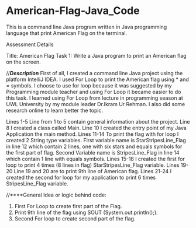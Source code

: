 # American-Flag-Java_Code
This is a command line Java program written in Java programming language that print American Flag on the terminal. 


Assessment Details

Title: American Flag
Task 1: Write a Java program to print an American flag on the screen.


//*****Description*****
First of all, I created a command line Java project using the platform IntelliJ IDEA. I used For Loop to print the American flag using * and = symbols. 
I choose to use for loop because it was suggested by my Programming module teacher and using For Loop it became easier to do this task. 
I learned using For Loop from lecture in programming season at UWL University by my module leader Dr.Ikram Ur Rehman. 
I also did some research online to learn better the topic.

Lines 1-5
Line from 1 to 5 contain general information about the project.
Line 8
I created a class called Main.
Line 10
I created the entry point of my Java Application the main method.
Lines 11-14
To print the flag with for loop I created 2 String type variables. First variable name is StarStripesLine_Flag in line 12 which contain 2 lines, one with six stars and equals symbols for the first part of flag. Second Variable name is StripesLine_Flag in line 14 which contain 1 line with equals symbols.
Lines 15-18
I created the first for loop to print 4 times (8 lines in flag) StarStripesLine_Flag variable.
Lines 19-20
Line 19 and 20 are to print 9th line of American flag.
Lines 21-24
I created the second for loop for my application to print 6 times StripesLine_Flag variable.




//****General Idea or logic behind code:
1.	First For Loop to create first part of the Flag.
2.	Print 9th line of the flag using SOUT (System.out.println();).
3.	Second For loop to create second part of the flag.
